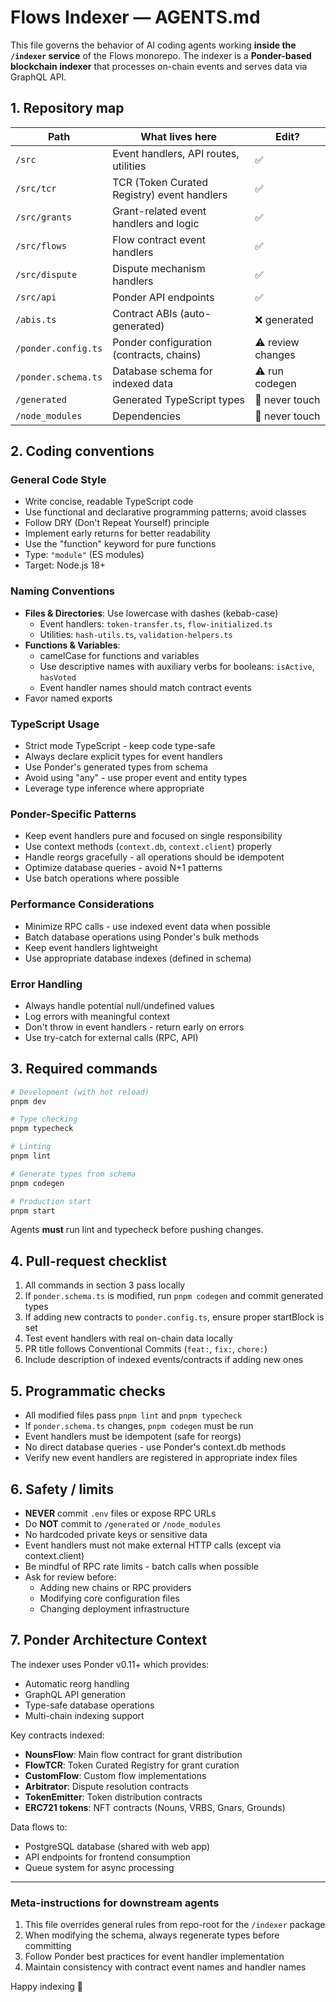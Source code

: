 # Flows Indexer — AGENTS.md

This file governs the behavior of AI coding agents working **inside the `/indexer` service** of the Flows monorepo. The indexer is a **Ponder-based blockchain indexer** that processes on-chain events and serves data via GraphQL API.

## 1. Repository map

| Path                | What lives here                             | Edit?             |
| ------------------- | ------------------------------------------- | ----------------- |
| `/src`              | Event handlers, API routes, utilities       | ✅                |
| `/src/tcr`          | TCR (Token Curated Registry) event handlers | ✅                |
| `/src/grants`       | Grant-related event handlers and logic      | ✅                |
| `/src/flows`        | Flow contract event handlers                | ✅                |
| `/src/dispute`      | Dispute mechanism handlers                  | ✅                |
| `/src/api`          | Ponder API endpoints                        | ✅                |
| `/abis.ts`          | Contract ABIs (auto-generated)              | ❌ generated      |
| `/ponder.config.ts` | Ponder configuration (contracts, chains)    | ⚠️ review changes |
| `/ponder.schema.ts` | Database schema for indexed data            | ⚠️ run codegen    |
| `/generated`        | Generated TypeScript types                  | 🚫 never touch    |
| `/node_modules`     | Dependencies                                | 🚫 never touch    |

## 2. Coding conventions

### General Code Style

- Write concise, readable TypeScript code
- Use functional and declarative programming patterns; avoid classes
- Follow DRY (Don't Repeat Yourself) principle
- Implement early returns for better readability
- Use the "function" keyword for pure functions
- Type: `"module"` (ES modules)
- Target: Node.js 18+

### Naming Conventions

- **Files & Directories**: Use lowercase with dashes (kebab-case)
  - Event handlers: `token-transfer.ts`, `flow-initialized.ts`
  - Utilities: `hash-utils.ts`, `validation-helpers.ts`
- **Functions & Variables**:
  - camelCase for functions and variables
  - Use descriptive names with auxiliary verbs for booleans: `isActive`, `hasVoted`
  - Event handler names should match contract events
- Favor named exports

### TypeScript Usage

- Strict mode TypeScript - keep code type-safe
- Always declare explicit types for event handlers
- Use Ponder's generated types from schema
- Avoid using "any" - use proper event and entity types
- Leverage type inference where appropriate

### Ponder-Specific Patterns

- Keep event handlers pure and focused on single responsibility
- Use context methods (`context.db`, `context.client`) properly
- Handle reorgs gracefully - all operations should be idempotent
- Optimize database queries - avoid N+1 patterns
- Use batch operations where possible

### Performance Considerations

- Minimize RPC calls - use indexed event data when possible
- Batch database operations using Ponder's bulk methods
- Keep event handlers lightweight
- Use appropriate database indexes (defined in schema)

### Error Handling

- Always handle potential null/undefined values
- Log errors with meaningful context
- Don't throw in event handlers - return early on errors
- Use try-catch for external calls (RPC, API)

## 3. Required commands

```bash
# Development (with hot reload)
pnpm dev

# Type checking
pnpm typecheck

# Linting
pnpm lint

# Generate types from schema
pnpm codegen

# Production start
pnpm start
```

Agents **must** run lint and typecheck before pushing changes.

## 4. Pull-request checklist

1. All commands in section 3 pass locally
2. If `ponder.schema.ts` is modified, run `pnpm codegen` and commit generated types
3. If adding new contracts to `ponder.config.ts`, ensure proper startBlock is set
4. Test event handlers with real on-chain data locally
5. PR title follows Conventional Commits (`feat:`, `fix:`, `chore:`)
6. Include description of indexed events/contracts if adding new ones

## 5. Programmatic checks

- All modified files pass `pnpm lint` and `pnpm typecheck`
- If `ponder.schema.ts` changes, `pnpm codegen` must be run
- Event handlers must be idempotent (safe for reorgs)
- No direct database queries - use Ponder's context.db methods
- Verify new event handlers are registered in appropriate index files

## 6. Safety / limits

- **NEVER** commit `.env` files or expose RPC URLs
- Do **NOT** commit to `/generated` or `/node_modules`
- No hardcoded private keys or sensitive data
- Event handlers must not make external HTTP calls (except via context.client)
- Be mindful of RPC rate limits - batch calls when possible
- Ask for review before:
  - Adding new chains or RPC providers
  - Modifying core configuration files
  - Changing deployment infrastructure

## 7. Ponder Architecture Context

The indexer uses Ponder v0.11+ which provides:

- Automatic reorg handling
- GraphQL API generation
- Type-safe database operations
- Multi-chain indexing support

Key contracts indexed:

- **NounsFlow**: Main flow contract for grant distribution
- **FlowTCR**: Token Curated Registry for grant curation
- **CustomFlow**: Custom flow implementations
- **Arbitrator**: Dispute resolution contracts
- **TokenEmitter**: Token distribution contracts
- **ERC721 tokens**: NFT contracts (Nouns, VRBS, Gnars, Grounds)

Data flows to:

- PostgreSQL database (shared with web app)
- API endpoints for frontend consumption
- Queue system for async processing

---

### Meta-instructions for downstream agents

1. This file overrides general rules from repo-root for the `/indexer` package
2. When modifying the schema, always regenerate types before committing
3. Follow Ponder best practices for event handler implementation
4. Maintain consistency with contract event names and handler names

Happy indexing 🚀
